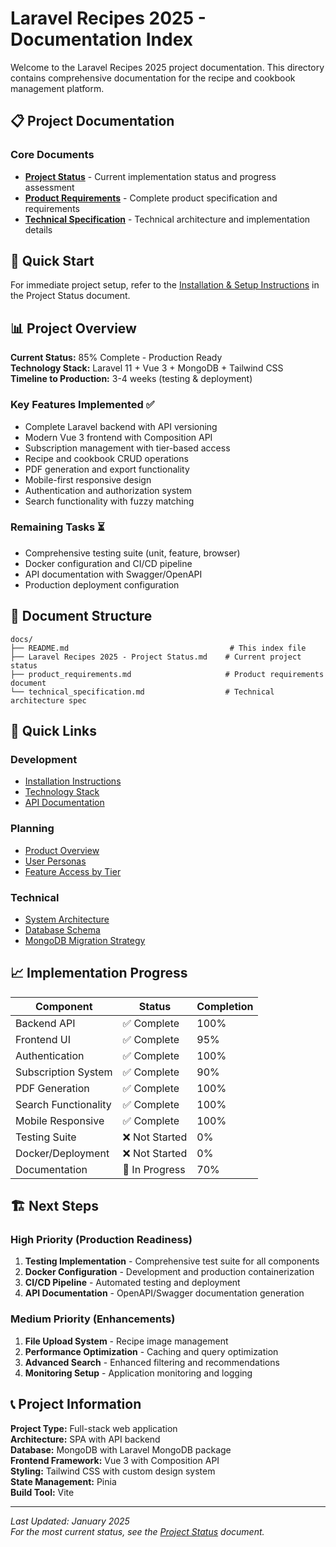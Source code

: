 # Laravel Recipes 2025 - Documentation Index

Welcome to the Laravel Recipes 2025 project documentation. This directory contains comprehensive documentation for the recipe and cookbook management platform.

## 📋 Project Documentation

### Core Documents
- **[Project Status](./Laravel%20Recipes%202025%20-%20Project%20Status.md)** - Current implementation status and progress assessment
- **[Product Requirements](./product_requirements.md)** - Complete product specification and requirements
- **[Technical Specification](./technical_specification.md)** - Technical architecture and implementation details

## 🚀 Quick Start

For immediate project setup, refer to the [Installation & Setup Instructions](./Laravel%20Recipes%202025%20-%20Project%20Status.md#installation--setup-instructions) in the Project Status document.

## 📊 Project Overview

**Current Status:** 85% Complete - Production Ready  
**Technology Stack:** Laravel 11 + Vue 3 + MongoDB + Tailwind CSS  
**Timeline to Production:** 3-4 weeks (testing & deployment)

### Key Features Implemented ✅
- Complete Laravel backend with API versioning
- Modern Vue 3 frontend with Composition API
- Subscription management with tier-based access
- Recipe and cookbook CRUD operations
- PDF generation and export functionality
- Mobile-first responsive design
- Authentication and authorization system
- Search functionality with fuzzy matching

### Remaining Tasks ⏳
- Comprehensive testing suite (unit, feature, browser)
- Docker configuration and CI/CD pipeline
- API documentation with Swagger/OpenAPI
- Production deployment configuration

## 📁 Document Structure

```
docs/
├── README.md                                    # This index file
├── Laravel Recipes 2025 - Project Status.md    # Current project status
├── product_requirements.md                     # Product requirements document
└── technical_specification.md                  # Technical architecture spec
```

## 🔗 Quick Links

### Development
- [Installation Instructions](./Laravel%20Recipes%202025%20-%20Project%20Status.md#installation--setup-instructions)
- [Technology Stack](./Laravel%20Recipes%202025%20-%20Project%20Status.md#technology-stack-summary)
- [API Documentation](./Laravel%20Recipes%202025%20-%20Project%20Status.md#api-documentation)

### Planning
- [Product Overview](./product_requirements.md#overview)
- [User Personas](./product_requirements.md#user-personas)
- [Feature Access by Tier](./product_requirements.md#feature-access-by-subscription-tier)

### Technical
- [System Architecture](./technical_specification.md#system-architecture)
- [Database Schema](./technical_specification.md#database-schema)
- [MongoDB Migration Strategy](./technical_specification.md#mongodb-migration-strategy)

## 📈 Implementation Progress

| Component | Status | Completion |
|-----------|--------|------------|
| Backend API | ✅ Complete | 100% |
| Frontend UI | ✅ Complete | 95% |
| Authentication | ✅ Complete | 100% |
| Subscription System | ✅ Complete | 90% |
| PDF Generation | ✅ Complete | 100% |
| Search Functionality | ✅ Complete | 100% |
| Mobile Responsive | ✅ Complete | 100% |
| Testing Suite | ❌ Not Started | 0% |
| Docker/Deployment | ❌ Not Started | 0% |
| Documentation | 🔄 In Progress | 70% |

## 🏗️ Next Steps

### High Priority (Production Readiness)
1. **Testing Implementation** - Comprehensive test suite for all components
2. **Docker Configuration** - Development and production containerization
3. **CI/CD Pipeline** - Automated testing and deployment
4. **API Documentation** - OpenAPI/Swagger documentation generation

### Medium Priority (Enhancements)
1. **File Upload System** - Recipe image management
2. **Performance Optimization** - Caching and query optimization
3. **Advanced Search** - Enhanced filtering and recommendations
4. **Monitoring Setup** - Application monitoring and logging

## 📞 Project Information

**Project Type:** Full-stack web application  
**Architecture:** SPA with API backend  
**Database:** MongoDB with Laravel MongoDB package  
**Frontend Framework:** Vue 3 with Composition API  
**Styling:** Tailwind CSS with custom design system  
**State Management:** Pinia  
**Build Tool:** Vite  

---

*Last Updated: January 2025*  
*For the most current status, see the [Project Status](./Laravel%20Recipes%202025%20-%20Project%20Status.md) document.*
